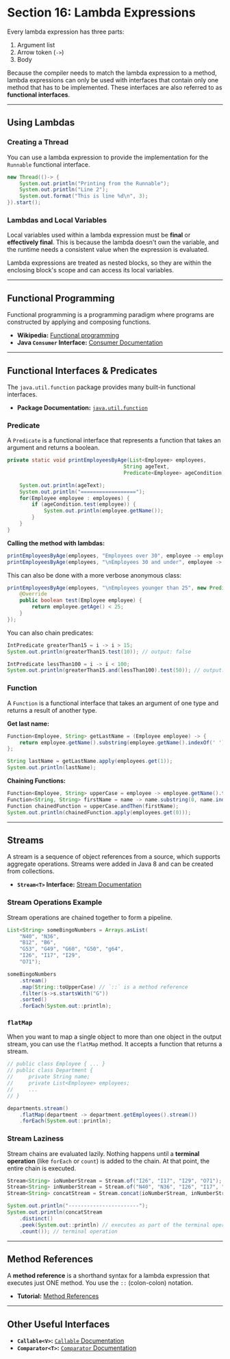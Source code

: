 # Section 16: Lambda Expressions


Every lambda expression has three parts:

1.  Argument list
2.  Arrow token (`->`)
3.  Body

Because the compiler needs to match the lambda expression to a method, lambda expressions can only be used with interfaces that contain only one method that has to be implemented. These interfaces are also referred to as **functional interfaces**.

-----

## Using Lambdas

### Creating a Thread

You can use a lambda expression to provide the implementation for the `Runnable` functional interface.

```java
new Thread(()-> {
    System.out.println("Printing from the Runnable");
    System.out.println("Line 2");
    System.out.format("This is line %d\n", 3);
}).start();
```

### Lambdas and Local Variables

Local variables used within a lambda expression must be **final** or **effectively final**. This is because the lambda doesn't own the variable, and the runtime needs a consistent value when the expression is evaluated.

Lambda expressions are treated as nested blocks, so they are within the enclosing block's scope and can access its local variables.

-----

## Functional Programming

Functional programming is a programming paradigm where programs are constructed by applying and composing functions.

  * **Wikipedia:** [Functional programming](https://en.wikipedia.org/wiki/Functional_programming)
  * **Java `Consumer` Interface:** [Consumer Documentation](https://docs.oracle.com/javase/8/docs/api/java/util/function/Consumer.html)

-----

## Functional Interfaces & Predicates

The `java.util.function` package provides many built-in functional interfaces.

  * **Package Documentation:** [`java.util.function`](https://www.google.com/search?q=%5Bhttps://docs.oracle.com/javase/8/docs/api/java/util/function/package-summary.html%5D\(https://docs.oracle.com/javase/8/docs/api/java/util/function/package-summary.html\))

### Predicate

A `Predicate` is a functional interface that represents a function that takes an argument and returns a boolean.

```java
private static void printEmployeesByAge(List<Employee> employees,
                                      String ageText,
                                      Predicate<Employee> ageCondition) {

    System.out.println(ageText);
    System.out.println("==================");
    for(Employee employee : employees) {
        if (ageCondition.test(employee)) {
            System.out.println(employee.getName());
        }
    }
}
```

**Calling the method with lambdas:**

```java
printEmployeesByAge(employees, "Employees over 30", employee -> employee.getAge() > 30);
printEmployeesByAge(employees, "\nEmployees 30 and under", employee -> employee.getAge() <= 30);
```

This can also be done with a more verbose anonymous class:

```java
printEmployeesByAge(employees, "\nEmployees younger than 25", new Predicate<Employee>() {
    @Override
    public boolean test(Employee employee) {
        return employee.getAge() < 25;
    }
});
```

You can also chain predicates:

```java
IntPredicate greaterThan15 = i -> i > 15;
System.out.println(greaterThan15.test(10)); // output: false

IntPredicate lessThan100 = i -> i < 100;
System.out.println(greaterThan15.and(lessThan100).test(50)); // output: true
```

### Function

A `Function` is a functional interface that takes an argument of one type and returns a result of another type.

**Get last name:**

```java
Function<Employee, String> getLastName = (Employee employee) -> {
    return employee.getName().substring(employee.getName().indexOf(' ') + 1);
};

String lastName = getLastName.apply(employees.get(1));
System.out.println(lastName);
```

**Chaining Functions:**

```java
Function<Employee, String> upperCase = employee -> employee.getName().toUpperCase();
Function<String, String> firstName = name -> name.substring(0, name.indexOf(' '));
Function chainedFunction = upperCase.andThen(firstName);
System.out.println(chainedFunction.apply(employees.get(0)));
```

-----

## Streams

A stream is a sequence of object references from a source, which supports aggregate operations. Streams were added in Java 8 and can be created from collections.

  * **`Stream<T>` Interface:** [Stream Documentation](https://docs.oracle.com/javase/8/docs/api/java/util/stream/Stream.html)

### Stream Operations Example

Stream operations are chained together to form a pipeline.

```java
List<String> someBingoNumbers = Arrays.asList(
    "N40", "N36",
    "B12", "B6",
    "G53", "G49", "G60", "G50", "g64",
    "I26", "I17", "I29",
    "O71");

someBingoNumbers
    .stream()
    .map(String::toUpperCase) // `::` is a method reference
    .filter(s->s.startsWith("G"))
    .sorted()
    .forEach(System.out::println);
```

### `flatMap`

When you want to map a single object to more than one object in the output stream, you can use the `flatMap` method. It accepts a function that returns a stream.

```java
// public class Employee { ... }
// public class Department {
//     private String name;
//     private List<Employee> employees;
//     ...
// }

departments.stream()
    .flatMap(department -> department.getEmployees().stream())
    .forEach(System.out::println);
```

### Stream Laziness

Stream chains are evaluated lazily. Nothing happens until a **terminal operation** (like `forEach` or `count`) is added to the chain. At that point, the entire chain is executed.

```java
Stream<String> ioNumberStream = Stream.of("I26", "I17", "I29", "O71");
Stream<String> inNumberStream = Stream.of("N40", "N36", "I26", "I17", "I29", "O71");
Stream<String> concatStream = Stream.concat(ioNumberStream, inNumberStream);

System.out.println("-----------------------");
System.out.println(concatStream
    .distinct()
    .peek(System.out::println) // executes as part of the terminal operation
    .count()); // terminal operation
```

-----

## Method References

A **method reference** is a shorthand syntax for a lambda expression that executes just ONE method. You use the `::` (colon-colon) notation.

  * **Tutorial:** [Method References](https://docs.oracle.com/javase/tutorial/java/javaOO/methodreferences.html)

-----

## Other Useful Interfaces

  * **`Callable<V>`:** [`Callable` Documentation](https://www.google.com/search?q=%5Bhttps://docs.oracle.com/javase/7/docs/api/java/util/concurrent/Callable.html%5D\(https://docs.oracle.com/javase/7/docs/api/java/util/concurrent/Callable.html\))
  * **`Comparator<T>`:** [`Comparator` Documentation](https://www.google.com/search?q=%5Bhttps://docs.oracle.com/javase/8/docs/api/java/util/Comparator.html%5D\(https://docs.oracle.com/javase/8/docs/api/java/util/Comparator.html\))

